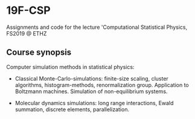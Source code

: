 # 19F-CSP
Assignments and code for the lecture 'Computational Statistical Physics, FS2019 @ ETHZ

## Course synopsis

Computer simulation methods in statistical physics:

- Classical Monte-Carlo-simulations: finite-size scaling, cluster algorithms, histogram-methods, renormalization group. Application to Boltzmann machines. Simulation of non-equilibrium systems.

- Molecular dynamics simulations: long range interactions, Ewald summation, discrete elements, parallelization.
